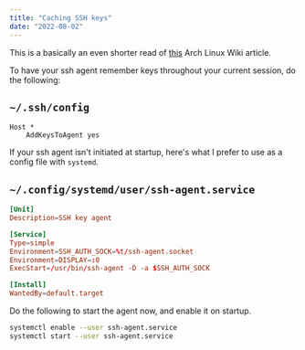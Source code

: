 ```yaml
---
title: "Caching SSH keys"
date: "2022-08-02"
---
```


This is a basically an even shorter read of [this](https://wiki.archlinux.org/title/SSH_keys#SSH_agents) Arch Linux Wiki article.

To have your ssh agent remember keys throughout your current session, do the following:

## `~/.ssh/config`

```properties
Host *
    AddKeysToAgent yes
```

If your ssh agent isn't initiated at startup, here's what I prefer to use as a config file with `systemd`.

## `~/.config/systemd/user/ssh-agent.service`

```toml
[Unit]
Description=SSH key agent

[Service]
Type=simple
Environment=SSH_AUTH_SOCK=%t/ssh-agent.socket
Environment=DISPLAY=:0
ExecStart=/usr/bin/ssh-agent -D -a $SSH_AUTH_SOCK

[Install]
WantedBy=default.target
```

Do the following to start the agent now, and enable it on startup.

```sh
systemctl enable --user ssh-agent.service
systemctl start --user ssh-agent.service
```
